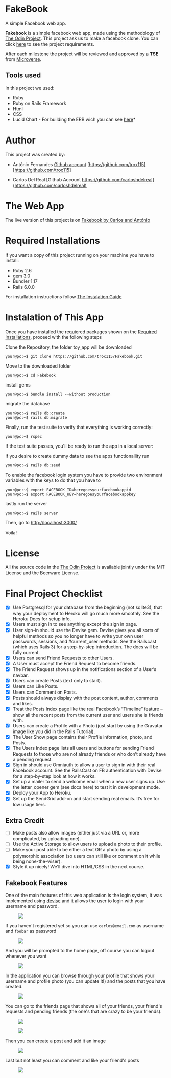 # FakeBook

A simple Facebook web app.

**Fakebook** is a simple facebook web app, made using the methodology of [The Odin Project](https://www.theodinproject.com). This project ask us to make a facebook clone. You can click [here](https://www.theodinproject.com/courses/ruby-on-rails/lessons/final-project) to see the project requirements.

After each milestone the project will be reviewed and approved by a **TSE** from [Microverse](https://microverse.org).

## Tools used

In this project we used:
* Ruby
* Ruby on Rails Framework
* Html
* CSS
* Lucid Chart - For building the ERB wich you can see [here]()*

# Author

This project was created by:

* António Fernandes [Github account](https://github.com/trox115) [https://github.com/trox115][https://github.com/trox115]

* Carlos Del Real [Github Account https://github.com/carloshdelreal](https://github.com/carloshdelreal)


# The Web App

The live version of this project is on [Fakebook by Carlos and António](https://frozen-everglades-48914.herokuapp.com)

# Required Installations

If you want a copy of this project running on your machine you have to install:

* Ruby 2.6
* gem 3.0
* Bundler 1.17
* Rails 6.0.0

For installation instructions follow [The Instalation Guide](https://www.tutorialspoint.com/ruby-on-rails/rails-installation)


# Instalation of This App

Once you have installed the requiered packages shown on the [Required Installations](), proceed with the following steps

Clone the Repository, the folder toy_app will be downloaded

```Shell
your@pc:~$ git clone https://github.com/trox115/Fakebook.git
```

Move to the downloaded folder

```Shell
your@pc:~$ cd Fakebook
```

install gems

```Shell
your@pc:~$ bundle install --without production
```

migrate the database

```Shell
your@pc:~$ rails db:create
your@pc:~$ rails db:migrate
```
Finally, run the test suite to verify that everything is working correctly:

```Shell
your@pc:~$ rspec
```
If the test suite passes, you'll be ready to run the app in a local server:

If you desire to create dummy data to see the apps functionallity run

```Shell
your@pc:~$ rails db:seed

```

To enable the facebook login system you have to provide two environment variables with the keys to do that you have to 
```Shell
your@pc:~$ export FACEBOOK_ID=heregoesyourfacebookappid
your@pc:~$ export FACEBOOK_KEY=heregoesyourfacebookappkey

```
lastly run the server

```Shell
your@pc:~$ rails server

```

Then, go to [http://localhost:3000/](http://localhost:3000/)

Voila!

# License

All the source code in the [The Odin Project](https://www.theodinproject.com/courses/ruby-on-rails/lessons/forms) is available jointly under the MIT License and the Beerware License.


# Final Project Checklist

- [x] Use Postgresql for your database from the beginning (not sqlite3), that way your deployment to Heroku will go much more smoothly. See the Heroku Docs for setup info.
- [x] Users must sign in to see anything except the sign in page.
- [x] User sign-in should use the Devise gem. Devise gives you all sorts of helpful methods so you no longer have to write your own user passwords, sessions, and #current_user methods. See the Railscast (which uses Rails 3) for a step-by-step introduction. The docs will be fully current.
- [x] Users can send Friend Requests to other Users.
- [x] A User must accept the Friend Request to become friends.
- [x] The Friend Request shows up in the notifications section of a User’s navbar.
- [x] Users can create Posts (text only to start).
- [x] Users can Like Posts.
- [x] Users can Comment on Posts.
- [x] Posts should always display with the post content, author, comments and likes.
- [x] Treat the Posts Index page like the real Facebook’s “Timeline” feature – show all the recent posts from the current user and users she is friends with.
- [x] Users can create a Profile with a Photo (just start by using the Gravatar image like you did in the Rails Tutorial).
- [x] The User Show page contains their Profile information, photo, and Posts.
- [x] The Users Index page lists all users and buttons for sending Friend Requests to those who are not already friends or who don’t already have a pending request.
- [x] Sign in should use Omniauth to allow a user to sign in with their real Facebook account. See the RailsCast on FB authentication with Devise for a step-by-step look at how it works.
- [x] Set up a mailer to send a welcome email when a new user signs up. Use the letter_opener gem (see docs here) to test it in development mode.
- [x] Deploy your App to Heroku.
- [x] Set up the SendGrid add-on and start sending real emails. It’s free for low usage tiers.

## Extra Credit

- [ ] Make posts also allow images (either just via a URL or, more complicated, by uploading one).
- [ ] Use the Active Storage to allow users to upload a photo to their profile.
- [ ] Make your post able to be either a text OR a photo by using a polymorphic association (so users can still like or comment on it while being none-the-wiser).
- [x] Style it up nicely! We’ll dive into HTML/CSS in the next course.

## Fakebook Features

One of the main features of this web application is the login system, it was implemented using [devise](https://github.com/heartcombo/devise) and it allows the user to login with your username and password.

<figure class="figure">
    <img src="data/login_home.png">
</figure>

If you haven't registered yet so you can use `carlos@email.com` as username and `foobar` as password

<figure class="figure">
    <img src="data/login_userandpass.png">
</figure>

And you will be prompted to the home page, off course you can logout whenever you want

<figure class="figure">
    <img src="data/logout.png">
</figure>

In the application you can browse through your profile that shows your username and profile photo (you can update it!) and the posts that you have created.

<figure class="figure">
    <img src="data/profile.png">
</figure>

You can go to the friends page that shows all of your friends, your friend's requests and pending friends (the one's that are crazy to be your friends).


<figure class="figure">
    <img src="data/friends.png">
</figure>

<figure class="figure">
    <img src="data/friendships.png">
</figure>

Then you can create a post and add it an image 

<figure class="figure">
    <img src="data/create_post.png">
</figure>

Last but not least you can comment and like your friend's posts

<figure class="figure">
    <img src="data/coment_and_like_posts.png">
</figure>